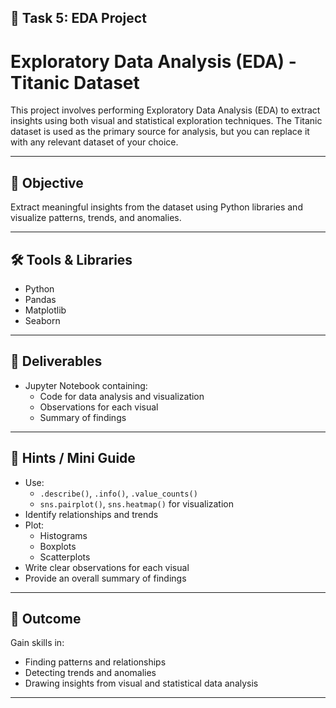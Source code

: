 ## 📌 Task 5: EDA Project
# Exploratory Data Analysis (EDA) - Titanic Dataset
This project involves performing Exploratory Data Analysis (EDA) to extract insights using both visual and statistical exploration techniques. The Titanic dataset is used as the primary source for analysis, but you can replace it with any relevant dataset of your choice.

---

## 🎯 Objective

Extract meaningful insights from the dataset using Python libraries and visualize patterns, trends, and anomalies.

---

## 🛠 Tools & Libraries

- Python  
- Pandas  
- Matplotlib  
- Seaborn  

---

## 📂 Deliverables

- Jupyter Notebook containing:
  - Code for data analysis and visualization
  - Observations for each visual
  - Summary of findings  

---

## 📌 Hints / Mini Guide

- Use:
  - `.describe()`, `.info()`, `.value_counts()`
  - `sns.pairplot()`, `sns.heatmap()` for visualization
- Identify relationships and trends
- Plot:
  - Histograms
  - Boxplots
  - Scatterplots
- Write clear observations for each visual
- Provide an overall summary of findings


---

## 🧠 Outcome

Gain skills in:
- Finding patterns and relationships
- Detecting trends and anomalies
- Drawing insights from visual and statistical data analysis

---
